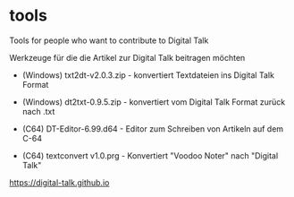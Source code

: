 # tools
Tools for people who want to contribute to Digital Talk

Werkzeuge für die die Artikel zur Digital Talk beitragen möchten

* (Windows) txt2dt-v2.0.3.zip - konvertiert Textdateien ins Digital Talk Format
* (Windows) dt2txt-0.9.5.zip - konvertiert vom Digital Talk Format zurück nach .txt

* (C64) DT-Editor-6.99.d64 - Editor zum Schreiben von Artikeln auf dem C-64
* (C64) textconvert v1.0.prg - Konvertiert "Voodoo Noter" nach "Digital Talk"

https://digital-talk.github.io

